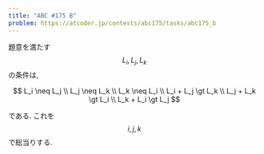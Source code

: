 ```yaml
---
title: "ABC #175 B"
problem: https://atcoder.jp/contests/abc175/tasks/abc175_b
---
```

題意を満たす $$ L_i, L_j, L_k $$ の条件は,

$$
L_i \neq L_j \\
L_j \neq L_k \\
L_k \neq L_i \\
L_i + L_j \gt L_k \\
L_j + L_k \gt L_i \\
L_k + L_i \gt L_j
$$

である. これを $$ i, j, k $$ で総当りする.
